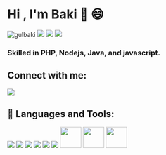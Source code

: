 # Hi , I'm Baki 👋 😄 

<p align="left"> 
    <img src="https://komarev.com/ghpvc/?username=gulbaki" alt="gulbaki" /> 
    <img src="https://img.shields.io/github/followers/gulbaki?style=social" />
    <img src="https://img.shields.io/github/stars/gulbaki/gulbaki?style=social" />
    <img src="https://img.shields.io/github/watchers/gulbaki/gulbaki?style=social" />
  
</p>

### Skilled in PHP, Nodejs, Java, and javascript.



## Connect with me:

<p align ="left"> 
    <a href ="https://www.linkedin.com/in/baki-gül-0613a6200/" target ="_blank"> <img src="https://img.icons8.com/cute-clipart/64/000000/linkedin.png"/></a>
 
 
 
 </p>






##  🚀 Languages and Tools:
<p align ="left">
 <a href ="https://www.java.com" target ="_blank"> <img src="https://img.icons8.com/nolan/64/java-coffee-cup-logo.png"/></a>
 <a href ="https://reactjs.org" target ="_blank"> <img src="https://img.icons8.com/ultraviolet/40/000000/react.png"/></a>
 <a href ="https://www.javascript.com" target ="_blank"> <img src="https://img.icons8.com/color/48/000000/javascript.png"/></a>
 <a href ="https://git-scm.com" target ="_blank"> <img src="https://img.icons8.com/color/48/000000/git.png"/></a>
 <a href ="https://www.w3schools.com/css" target ="_blank"> <img src="https://img.icons8.com/metro/52/000000/css.png"/></a>
 <a href ="https://www.w3schools.com/html" target ="_blank"> <img src="https://img.icons8.com/color/48/000000/html-5--v1.png"/></a>
 <a href ="https://getbootstrap.com" target ="_blank">  <img src="https://user-images.githubusercontent.com/56760393/121821147-cc09e900-cc9f-11eb-8b71-9b6c29e03a0e.png" width=48 height=48></a>
 <a href ="https://www.php.net" target ="_blank"> <img src="https://iconarchive.com/download/i105644/papirus-team/papirus-apps/github-bartzaalberg-php-tester.ico" width=48 height=48 /></a>
 <a href ="https://code.visualstudio.com" target ="_blank"> <img src="https://user-images.githubusercontent.com/56760393/121821397-4850fc00-cca1-11eb-8915-116d4c26edf6.png" width=48 height=48 /></a>

</p>
